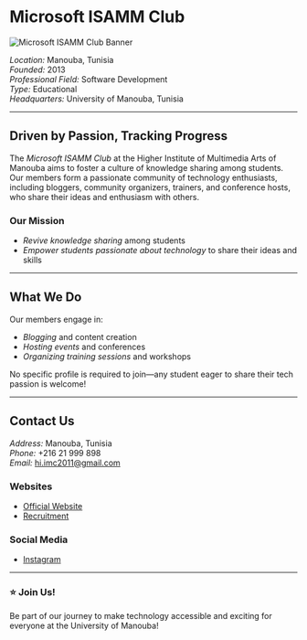 # Microsoft ISAMM Club

![Microsoft ISAMM Club Banner]([https://www.facebook.com/photo/?fbid=1057592559699559&set=a.469104165215071](https://scontent.ftun16-1.fna.fbcdn.net/v/t39.30808-6/457670758_1057592569699558_6171224642088294497_n.jpg?_nc_cat=108&ccb=1-7&_nc_sid=cc71e4&_nc_ohc=lZSjMHXVnXEQ7kNvgFvbXrF&_nc_zt=23&_nc_ht=scontent.ftun16-1.fna&_nc_gid=AeuH6LvoNmKAXOGSvIdlrcf&oh=00_AYDsF792pf92k1K5xBPGKGk7BUrDZh6Ogf7_wW-scApnlg&oe=67384275)) 

*Location:* Manouba, Tunisia  
*Founded:* 2013   
*Professional Field:* Software Development   
*Type:* Educational  
*Headquarters:* University of Manouba, Tunisia  

---

## Driven by Passion, Tracking Progress

The *Microsoft ISAMM Club* at the Higher Institute of Multimedia Arts of Manouba aims to foster a culture of knowledge sharing among students. Our members form a passionate community of technology enthusiasts, including bloggers, community organizers, trainers, and conference hosts, who share their ideas and enthusiasm with others.

### Our Mission
- *Revive knowledge sharing* among students  
- *Empower students passionate about technology* to share their ideas and skills  

---

## What We Do

Our members engage in:
- *Blogging* and content creation
- *Hosting events* and conferences
- *Organizing training sessions* and workshops

No specific profile is required to join—any student eager to share their tech passion is welcome!

---

## Contact Us

*Address:* Manouba, Tunisia  
*Phone:* +216 21 999 898  
*Email:* hi.imc2011@gmail.com  

### Websites  
- [Official Website](https://isamm-microsoft-club.tn/)  
- [Recruitment](https://bit.ly/IMCISHIRING2024)  

### Social Media  
- [Instagram](https://www.instagram.com/isamm_microsoft_club)

---


### ⭐ Join Us!
Be part of our journey to make technology accessible and exciting for everyone at the University of Manouba!
